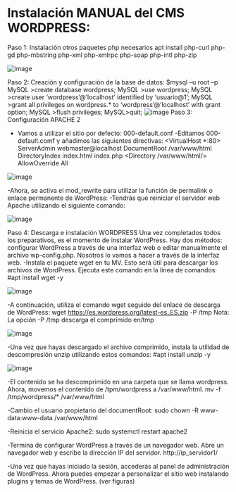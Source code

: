 # Instalación MANUAL del CMS WORDPRESS:
Paso 1: Instalación otros paquetes php necesarios
apt install php-curl php-gd php-mbstring php-xml php-xmlrpc php-soap php-intl php-zip

![image](https://github.com/vNoxpe/actividad13_wordpress/assets/144890599/34ddc99a-4aa9-43fe-bf3e-c13c2624dec3)

Paso 2: Creación y configuración de la base de datos:
$mysql –u root –p
MySQL >create database wordpress;
MySQL >use wordpress;
MySQL >create user ‘wordpress’@’localhost’ identified by ‘usuario@1’;
MySQL >grant all privileges on wordpress.* to ‘wordpress’@’localhost’ with grant option;
MySQL >flush privileges;
MySQL>quit;
![image](https://github.com/vNoxpe/actividad13_wordpress/assets/144890599/8986ce31-4401-43d8-9685-de1d65ccc871)
Paso 3: Configuración APACHE 2
- Vamos a utilizar el sitio por defecto: 000-default.conf
-Editamos 000-default.comf y añadimos las siguientes directivas:
<VirtualHost *:80>
 ServerAdmin webmaster@localhost
 DocumentRoot /var/www/html
 DirectoryIndex index.html index.php
 <Directory /var/www/html/>
 AllowOverride All
 </Directory>
</VirtualHost>

![image](https://github.com/vNoxpe/actividad13_wordpress/assets/144890599/696ad9a2-2923-4709-807d-aae611708c5e)

-Ahora, se activa el mod_rewrite para utilizar la función de permalink o enlace permanente de WordPress:
-Tendrás que reiniciar el servidor web Apache utilizando el siguiente comando:

![image](https://github.com/vNoxpe/actividad13_wordpress/assets/144890599/451c88f9-0492-4cfa-8cbf-5e763e039322)

Paso 4: Descarga e instalación WORDPRESS
Una vez completados todos los preparativos, es el momento de instalar WordPress. Hay dos métodos: configurar WordPress a través de una
interfaz web o editar manualmente el archivo wp-config.php. Nosotros lo vamos a hacer a través de la interfaz web.
-Instala el paquete wget en tu MV. Esto será útil para descargar los archivos de WordPress. Ejecuta este comando en la línea de comandos:
#apt install wget -y

![image](https://github.com/vNoxpe/actividad13_wordpress/assets/144890599/44794136-b6d5-4df7-a016-e7e82a3bae6a)

-A continuación, utiliza el comando wget seguido del enlace de descarga de WordPress:
wget https://es.wordpress.org/latest-es_ES.zip -P /tmp
Nota: La opción -P /tmp descarga el comprimido en/tmp

![image](https://github.com/vNoxpe/actividad13_wordpress/assets/144890599/9249e278-b0ed-4454-b7ce-850385bde625)

-Una vez que hayas descargado el archivo comprimido, instala la utilidad de descompresión unzip utilizando estos comandos:
#apt install unzip -y

![image](https://github.com/vNoxpe/actividad13_wordpress/assets/144890599/641b5678-4f23-444f-b7e9-437a44431b3f)

-El contenido se ha descomprimido en una carpeta que se llama wordpress. Ahora, movemos el contenido de /tpm/wordpress a /var/www/html.
mv -f /tmp/wordpress/* /var/www/html

-Cambio el usuario propietario del documentRoot:
sudo chown -R www-data:www-data /var/www/html

-Reinicia el servicio Apache2:
sudo systemctl restart apache2

-Termina de configurar WordPress a través de un navegador web. Abre un navegador web y escribe la dirección IP del servidor.
http://ip_servidor1/

-Una vez que hayas iniciado la sesión, accederás al panel de administración de WordPress. Ahora puedes empezar a personalizar el sitio web
instalando plugins y temas de WordPress. (ver figuras)
